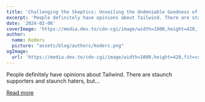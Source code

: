```yaml
---
title: 'Challenging the Skeptics: Unveiling the Undeniable Goodness of Tailwind CSS'
excerpt: 'People definitely have opinions about Tailwind. There are staunch supporters and staunch haters, but...'
date: '2024-02-06'
coverImage: 'https://media.dev.to/cdn-cgi/image/width=1000,height=420,fit=cover,gravity=auto,format=auto/https%3A%2F%2Fdev-to-uploads.s3.amazonaws.com%2Fuploads%2Farticles%2Fbkhml1iuah7nt4is2wwr.jpeg'
author:
  name: Koders
  picture: "assets/blog/authors/koders.png"
ogImage:
  url: 'https://media.dev.to/cdn-cgi/image/width=1000,height=420,fit=cover,gravity=auto,format=auto/https%3A%2F%2Fdev-to-uploads.s3.amazonaws.com%2Fuploads%2Farticles%2Fbkhml1iuah7nt4is2wwr.jpeg'
---
```


People definitely have opinions about Tailwind. There are staunch supporters and staunch haters, but...

[Read more](https://dev.to/opensauced/challenging-the-skeptics-unveiling-the-undeniable-goodness-of-tailwind-css-4doc)
